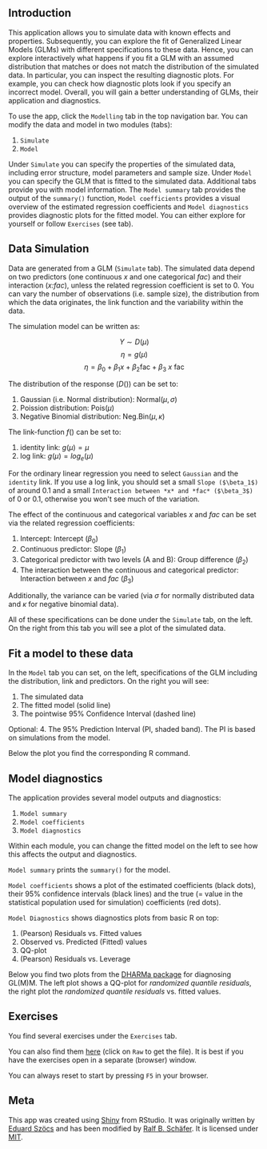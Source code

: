 ## Introduction

This application allows you to simulate data with known effects and properties. Subsequently, you can explore the fit of Generalized Linear Models (GLMs) with different specifications to these data. Hence, you can explore interactively what happens if you fit a GLM with an assumed distribution that matches or does not match the distribution of the simulated data. In particular, you can inspect the resulting diagnostic plots. For example, you can check how diagnostic plots look if you specify an incorrect model. 
Overall, you will gain a better understanding of GLMs, their application and diagnostics. 


To use the app, click the `Modelling` tab in the top navigation bar.
You can modify the data and model in two modules (tabs):

1. `Simulate`
2. `Model`

Under `Simulate` you can specify the properties of the simulated data, including error structure, model parameters and sample size.
Under `Model` you can specify the GLM that is fitted to the simulated data.
Additional tabs provide you with model information. The `Model summary` tab provides the output of the `summary()` function, `Model coefficients` provides a visual overview of the estimated regression coefficients and `Model diagnostics` provides diagnostic plots for the fitted model. You can either explore for yourself or follow `Exercises` (see tab).



## Data Simulation

Data are generated from a GLM (`Simulate` tab).
The simulated data depend on two predictors (one continuous *x* and one categorical *fac*) and their interaction (*x:fac*), unless the related regression coefficient is set to 0.
You can vary the number of observations (i.e. sample size), the distribution from which the data originates, the link function and the variability within the data.

The simulation model can be written as:

$$Y \sim D(\mu)$$
$$\eta = g(\mu)$$
$$\eta = \beta_{0} + \beta_{1} x + \beta_{2} \text {fac} + \beta_{3} \: x \: \text {fac}$$

The distribution of the response ($D()$) can be set to:

1. Gaussian (i.e. Normal distribution): Normal$(\mu, \sigma)$
2. Poission distribution: Pois$(\mu)$
3. Negative Binomial distribution: Neg.Bin$(\mu, \kappa)$

The link-function $f()$ can be set to:

1. identity link: $g(\mu) = \mu$
2. log link: $g(\mu) = log_e(\mu)$

For the ordinary linear regression you need to select `Gaussian` and the `identity` link. If you use a log link, you should set a small `Slope ($\beta_1$)` of around 0.1 and a small `Interaction between *x* and *fac* ($\beta_3$)` of 0 or 0.1, otherwise you won't see much of the variation.

The effect of the continuous and categorical variables *x* and *fac* can be set via the related regression coefficients:

1. Intercept: Intercept ($\beta_0$)
2. Continuous predictor: Slope ($\beta_1$)
3. Categorical predictor with two levels (A and B): Group difference ($\beta_2$)
4. The interaction between the continuous and categorical predictor: Interaction between *x* and *fac* ($\beta_3$)

Additionally, the variance can be varied (via $\sigma$ for normally distributed data and $\kappa$ for negative binomial data).

All of these specifications can be done under the `Simulate` tab, on the left.
On the right from this tab you will see a plot of the simulated data.


## Fit a model to these data

In the `Model` tab you can set, on the left, specifications of the GLM including the distribution, link and predictors.
On the right you will see:

1. The simulated data
2. The fitted model (solid line)
3. The pointwise 95% Confidence Interval (dashed line)

Optional: 
4. The 95% Prediction Interval (PI, shaded band). The PI is based on simulations from the model.

Below the plot you find the corresponding R command.


## Model diagnostics

The application provides several model outputs and diagnostics:

1. `Model summary`
2. `Model coefficients`
3. `Model diagnostics` 

Within each module, you can change the fitted model on the left to see how this affects the output and diagnostics.


`Model summary` prints the `summary()` for the model.

`Model coefficients` shows a plot of the estimated coefficients (black dots),
their 95% confidence intervals (black lines) and the true (= value in the statistical population used for simulation) coefficients (red dots).

`Model Diagnostics` shows diagnostics plots from basic R on top:

1. (Pearson) Residuals vs. Fitted values
2. Observed vs. Predicted (Fitted) values
3. QQ-plot
4. (Pearson) Residuals vs. Leverage


Below you find two plots from the [DHARMa package](https://cran.r-project.org/web/packages/DHARMa/index.html) for diagnosing GL(M)M.
The left plot shows a QQ-plot for *randomized quantile residuals*, the right plot the *randomized quantile residuals* vs. fitted values.


## Exercises

You find several exercises under the `Exercises` tab. 

You can also find them [here](https://github.com/EDiLD/shiny_apps/blob/master/glm_explorer/exercises.md) (click on `Raw` to get the file).
It is best if you have the exercises open in a separate (browser) window.

You can always reset to start by pressing `F5` in your browser.



## Meta
This app was created using [Shiny](https://shiny.rstudio.com/) from RStudio.
It was originally written by [Eduard Szöcs](edild.github.io) and has been modified by [Ralf B. Schäfer](https://github.com/rbslandau). It is licensed under [MIT](https://opensource.org/licenses/MIT).

